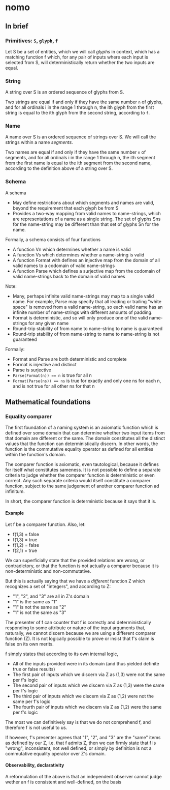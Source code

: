 # nomo

## In brief

### Primitives: `S`, `glyph`, `f`
Let S be a set of entities, which we will call *glyphs* in context, which has a matching function f which, for any pair of inputs where each input is selected from S, will deterministically return whether the two inputs are equal.

### String
A string over S is an ordered sequence of glyphs from S. 

Two strings are equal if and only if they have the same number `n` of glyphs, and for all ordinals i in the range 1 through n, the ith glyph from the first string is equal to the ith glyph from the second string, according to `f`.

### Name
A name over S is an ordered sequence of strings over S. We will call the strings within a name *segments*.

Two names are equal if and only if they have the same number `n` of segments, and for all ordinals i in the range 1 through n, the ith segment from the first name is equal to the ith segment from the second name, according to the definition above of a string over S.

### Schema

A schema 
- May define restrictions about which segments and names are valid, beyond the requirement that each glyph be from S
- Provides a two-way mapping from valid names to name-strings, which are representations of a name as a single string. The set of glyphs Sns for the name-string may be different than that set of glyphs Sn for the name.

Formally, a schema consists of four functions
- A function Vn which determines whether a name is valid
- A function Vs which determines whether a name-string is valid
- A function Format with defines an injective map from the domain of all valid names to a codomain of valid name-strings
- A function Parse which defines a surjective map from the codomain of valid name-strings back to the domain of valid names

Note:
- Many, perhaps infinite valid name-strings may map to a single valid name. For example, Parse may specify that all leading or trailing "white space" is removed from a valid name-string, so each valid name has an infinite number of name-strings with different amounts of padding. 
- Format is deterministic, and so will only produce one of the valid name-strings for any given name
- Round-trip stability of from name to name-string to name is guaranteed
- Round-trip stability of from name-string to name to name-string is not guaranteed

Formally:
- Format and Parse are both deterministic and complete
- Format is injective and distinct
- Parse is surjective
- `Parse(Format(n)) == n` is true for all n
- `Format(Parse(ns)) == ns` is true for exactly and only one ns for each n, and is not true for all other ns for that n



## Mathematical foundations

### Equality comparer
The first foundation of a naming system is an axiomatic function which is defined over some domain that can determine whether two input items from that domain are different or the same. The domain constitutes all the distinct values that the function can deterministically discern. In other words, the function is the commutative equality operator as defined for all entities within the function's domain.

The comparer function is axiomatic, even tautological, because it defines for itself what constitutes sameness. It is not possible to define a separate criteria to judge whether the comparer function is deterministic or even correct. Any such separate criteria would itself constitute a comparer function, subject to the same judgement of another comparer function ad infinitum. 

In short, the comparer function is deterministic because it says that it is. 

#### **Example**

Let f be a comparer function. Also, let:

- f(1,3) = false
- f(1,3) = true
- f(1,2) = false
- f(2,1) = true

We can superficially state that the provided relations are wrong, or contradictory, or that the function is not actually a comparer because it is non-deterministic and non-commutative. 

But this is actually saying that we have a *different* function Z which recognizes a set of "integers", and according to Z:
- "1", "2", and "3" are all in Z's domain
- "1" is the same as "1"
- "1" is not the same as "2"
- "1" is not the same as "3"

The presenter of f can counter that f is correctly and deterministically responding to some attribute or nature of the input arguments that, naturally, we cannot discern because we are using a different comparer function (Z). It is not logically possible to prove or insist that f's claim is false on its own merits.

f simply states that according to its own internal logic, 
- All of the inputs provided were in its domain (and thus yielded definite true or false results) 
- The first pair of inputs which we discern via Z as (1,3) were not the same per f's logic
- The second pair of inputs which we discern via Z as (1,3) were the same per f's logic
- The third pair of inputs which we discern via Z as (1,2) were not the same per f's logic
- The fourth pair of inputs which we discern via Z as (1,2) were the same per f's logic

The most we can definitively say is that we do not comprehend f, and therefore f is not useful to us.

If however, f's presenter agrees that "1", "2", and "3" are the "same" items as defined by our Z, i.e. that f admits Z, then we can firmly state that f is "wrong", inconsistent, not well defined, or simply by definition is not a commutative equality operator over Z's domain.

#### Observability, declarativity
A reformulation of the above is that an independent observer cannot judge wether an f is consistent and well-defined, on the basis  


